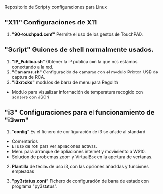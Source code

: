 Repositorio de Script y configuraciones para Linux


## "X11" Configuraciones de X11
1. **"90-touchpad.conf"** Permite el uso de los gestos de TouchPAD.

## "Script" Guiones de shell normalmente usados.
1. **"IP_Publica.sh"** Obtener la IP publica con la que nos estamos conectando a la red.
2. **"Camaras.sh"** Configuración de camaras con el modulo Prixton USB de captura de RCA.
3. **"i3xrocks\"** modulos de barra de menu para Regolith
 *  Modulo para visualizar información de temperatura recogido con sensors con JSON


## "i3" Configuraciones para el funcionamiento de "i3wm" 
1. "**config**" Es el fichero de configuración de i3 se añade al standard
 * Comentarios
 * El uso de rofi para ver apliaciones activas.
 * Menu para arranque de apliaciones internet y movimiento a WS10.
 * Solucion de problemas zoom y VirtualBox en la apertura de ventanas.
2. **Plantilla** de teclas de uso i3, con las opciones añadidas y funciones empleadas

3. **"py3status.conf"**  Fichero de configuración de barra de estado con programa "py3status".

